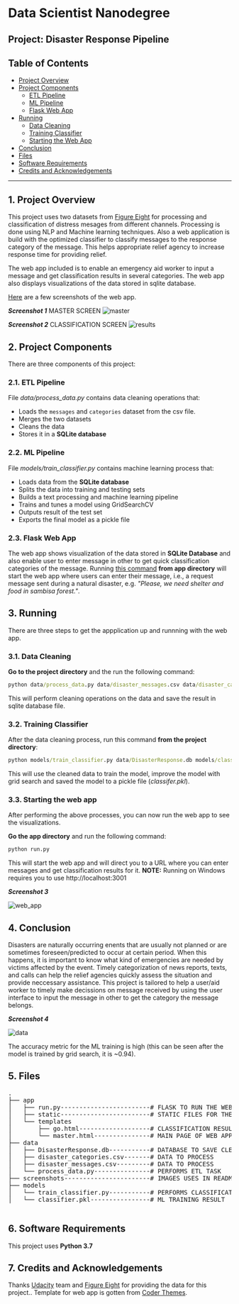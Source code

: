 

# Data Scientist Nanodegree

## Project: Disaster Response Pipeline

## Table of Contents

- [Project Overview](#overview)
- [Project Components](#components)
  - [ETL Pipeline](#etl_pipeline)
  - [ML Pipeline](#ml_pipeline)
  - [Flask Web App](#flask)
- [Running](#run)
  - [Data Cleaning](#cleaning)
  - [Training Classifier](#training)
  - [Starting the Web App](#starting)
- [Conclusion](#conclusion)
- [Files](#files)
- [Software Requirements](#sw)
- [Credits and Acknowledgements](#credits)

***

<a id='overview'></a>

## 1. Project Overview
This project uses two datasets from <a href="https://www.figure-eight.com/" target="_blank"> Figure Eight</a> for processing and classification of distress mesages from different channels. Processing is done using NLP and Machine learning techniques. Also a web application is build with the optimized classifier to classify messages to the response category of the message. This helps appropriate relief agency to increase response time for providing relief.

The web app included is to enable an emergency aid worker to input a message and get classification results in several categories. The web app also displays visualizations of the data stored in sqlite database.

[Here](#eg) are a few screenshots of the web app.

**_Screenshot 1_**
MASTER SCREEN
![master](screenshots/home.JPG)


**_Screenshot 2_**
CLASSIFICATION SCREEN
![results](screenshots/classification.JPG)


<a id='components'></a>

## 2. Project Components

There are three components of this project:

<a id='etl_pipeline'></a>

### 2.1. ETL Pipeline

File _data/process_data.py_ contains data cleaning operations that:

- Loads the `messages` and `categories` dataset from the csv file.
- Merges the two datasets
- Cleans the data
- Stores it in a **SQLite database**

<a id='ml_pipeline'></a>

### 2.2. ML Pipeline

File _models/train_classifier.py_ contains machine learning process that:

- Loads data from the **SQLite database**
- Splits the data into training and testing sets
- Builds a text processing and machine learning pipeline
- Trains and tunes a model using GridSearchCV
- Outputs result of the test set
- Exports the final model as a pickle file

<a id='flask'></a>

### 2.3. Flask Web App
The web app shows visualization of the data stored in **SQLite Database** and also enable user to enter message in other to get quick classification categories of the message.
Running [this command](#com) **from app directory** will start the web app where users can enter their message, i.e., a request message sent during a natural disaster, e.g. _"Please, we need shelter and food in sambisa forest."_.


<a id='run'></a>
## 3. Running

There are three steps to get the appplication up and runnning with the web app.

<a id='cleaning'></a>

### 3.1. Data Cleaning

**Go to the project directory** and the run the following command:

```bat
python data/process_data.py data/disaster_messages.csv data/disaster_categories.csv data/DisasterResponse.db
```

This will perform cleaning operations on the data and save the result in sqlite database file.


<a id='training'></a>

### 3.2. Training Classifier

After the data cleaning process, run this command **from the project directory**:

```bat
python models/train_classifier.py data/DisasterResponse.db models/classifier.pkl
```

This will use the cleaned data to train the model, improve the model with grid search and saved the model to a pickle file (_classifer.pkl_).


<a id='starting'></a>

### 3.3. Starting the web app

After performing the above processes, you can now run the web app to see the visualizations.

**Go the app directory** and run the following command:

<a id='com'></a>

```bat
python run.py
```

This will start the web app and will direct you to a URL where you can enter messages and get classification results for it.
**NOTE:** Running on Windows requires you to use http://localhost:3001

<a id='eg'></a>

**_Screenshot 3_**

![web_app](screenshots/home.JPG)

<a id='conclusion'></a>

## 4. Conclusion

Disasters are naturally occurring enents that are usually not planned or are sometimes foreseen/predicted to occur at certain period. When this happens, it is important to know what kind of emergencies are needed by victims affected by the event. Timely categorization of news reports, texts, and calls can help the relief agencies quickly assess the situation and provide neccessary assistance. This project is tailored to help a user/aid worker to timely make decissions on message received by using the user interface to input the message in other to get the category the message belongs.

**_Screenshot 4_**

![data](screenshots/datavisualizations.JPG)

The accuracy metric for the ML training is high (this can be seen after the model is trained by grid search, it is ~0.94). 

<a id='files'></a>

## 5. Files

<pre>
.
├── app
│   ├── run.py------------------------# FLASK TO RUN THE WEB APP
│   ├── static------------------------# STATIC FILES FOR THE WEB APP
│   └── templates
│       ├── go.html-------------------# CLASSIFICATION RESULT PAGE OF WEB APP
│       └── master.html---------------# MAIN PAGE OF WEB APP
├── data
│   ├── DisasterResponse.db-----------# DATABASE TO SAVE CLEANED DATA
│   ├── disaster_categories.csv-------# DATA TO PROCESS
│   ├── disaster_messages.csv---------# DATA TO PROCESS
│   └── process_data.py---------------# PERFORMS ETL TASK
├── screenshots-----------------------# IMAGES USES IN README FROM THE WEB APP
├── models
│   └── train_classifier.py-----------# PERFORMS CLASSIFICATION TASK
│   └── classifier.pkl----------------# ML TRAINING RESULT 

</pre>

<a id='sw'></a>

## 6. Software Requirements

This project uses **Python 3.7**

<a id='credits'></a>

## 7. Credits and Acknowledgements

Thanks <a href="https://www.udacity.com" target="_blank">Udacity</a> team and <a href="https://www.figure-eight.com/" target="_blank"> Figure Eight</a> for providing the data for this project.. 
Template for web app is gotten from <a href="https://coderthemes.com" target="_blank">Coder Themes</a>.

